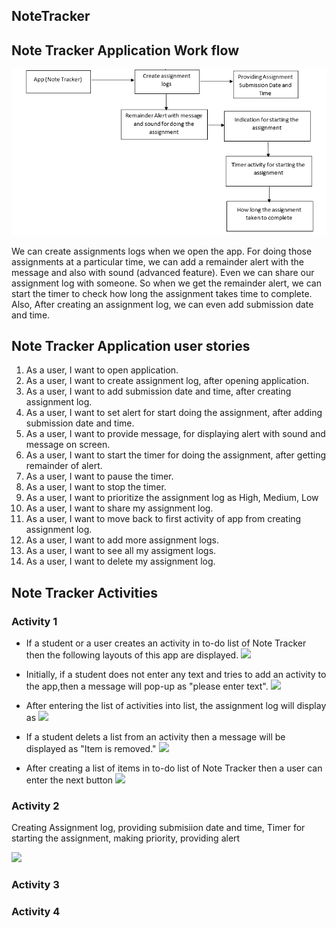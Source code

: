 ## NoteTracker

## Note Tracker Application Work flow

![](https://raw.githubusercontent.com/sudheera96/NoteTracker/master/docs/workflow.png)

We can create assignments logs when we open the app. For doing those assignments at a particular time, we can add a remainder alert with the message and also with sound (advanced feature). Even we can share our assignment log with someone. So when we get the remainder alert, we can start the timer to check how long the assignment takes time to complete. Also, After creating an assignment log, we can even add submission date and time. 

## Note Tracker Application user stories

1. As a user, I want to open application.
1. As a user, I want to create assignment log, after opening application.
1. As a user, I want to add submission date and time, after creating assignment log. 
1. As a user, I want to set alert for start doing the assignment, after adding submission date and time.
1. As a user, I want to provide message, for displaying alert with sound and message on screen.
1. As a user, I want to start the timer for doing the assignment, after getting remainder of alert.
1. As a user, I want to pause the timer.
1. As a user, I want to stop the timer.
1. As a user, I want to prioritize the assignment log as High, Medium, Low
1. As a user, I want to share my assignment log.
1. As a user, I want to move back to first activity of app from creating assignment log.
1. As a user, I want to add more assignment logs.
1. As a user, I want to see all my assigment logs.
1. As a user, I want to delete my assignment log.


## Note Tracker Activities 

### Activity 1

- If a student or a user creates an activity in to-do list of Note Tracker then the following layouts of this app are displayed.
  ![](https://github.com/sudheera96/NoteTracker/blob/master/docs/first_screen.png?raw=true)
  
- Initially, if a student does not enter any text and tries to add an activity to the app,then a message will pop-up as "please enter text".
 ![](https://github.com/sudheera96/NoteTracker/blob/master/docs/Screenshot%20(98).png?raw=true)
 
- After entering the list of activities into list, the assignment log will display as
 ![](https://github.com/sudheera96/NoteTracker/blob/master/docs/Screenshot%20(99).png?raw=true)
 
- If a student delets a list from an activity then a message will be displayed as "Item is removed."
 ![](https://github.com/sudheera96/NoteTracker/blob/master/docs/Screenshot%20(100).png?raw=true)
 
- After creating a list of items in to-do list of Note Tracker then a user can enter the next button 
 ![](https://github.com/sudheera96/NoteTracker/blob/master/docs/first_screen_2.png?raw=true)


### Activity 2 

Creating Assignment log, providing submisiion date and time, Timer for starting the assignment, making priority, providing alert

![](https://raw.githubusercontent.com/sudheera96/NoteTracker/master/docs/Activity%203.png)

### Activity 3

### Activity 4

